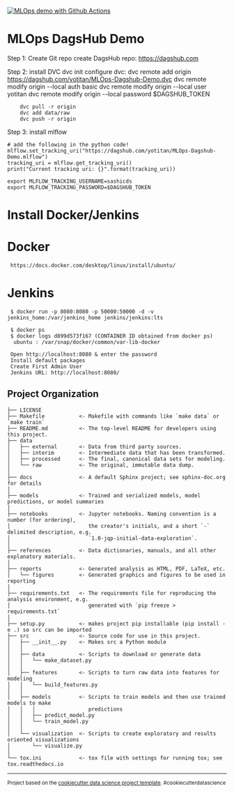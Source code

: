 [![MLOps demo with Github Actions](https://github.com/yotitan/MLOps-Dagshub-Demo/actions/workflows/main.yml/badge.svg)](https://github.com/yotitan/MLOps-Dagshub-Demo/actions/workflows/main.yml)

# MLOps DagsHub Demo
Step 1:
    Create Git repo
    create DagsHub repo: https://dagshub.com

Step 2:
    install DVC
    dvc init
    configure dvc:
        dvc remote add origin https://dagshub.com/yotitan/MLOps-Dagshub-Demo.dvc
        dvc remote modify origin --local auth basic
        dvc remote modify origin --local user yotitan
        dvc remote modify origin --local password $DAGSHUB_TOKEN

        dvc pull -r origin
        dvc add data/raw
        dvc push -r origin    

Step 3:
    install mlflow

    # add the following in the python code!
    mlflow.set_tracking_uri("https://dagshub.com/yotitan/MLOps-Dagshub-Demo.mlflow")
    tracking_uri = mlflow.get_tracking_uri()
    print("Current tracking uri: {}".format(tracking_uri))

    export MLFLOW_TRACKING_USERNAME=sashicds
    export MLFLOW_TRACKING_PASSWORD=$DAGSHUB_TOKEN

# Install Docker/Jenkins
# Docker
     https://docs.docker.com/desktop/linux/install/ubuntu/

# Jenkins     
     $ docker run -p 8080:8080 -p 50000:50000 -d -v jenkins_home:/var/jenkins_home jenkins/jenkins:lts
     
     $ docker ps
     $ docker logs d899d573f167 (CONTAINER ID obtained from docker ps)
      ubuntu : /var/snap/docker/common/var-lib-docker
      
     Open http://localhost:8080 & enter the password
     Install default packages
     Create First Admin User
     Jenkins URL: http://localhost:8080/



Project Organization
------------

    ├── LICENSE
    ├── Makefile           <- Makefile with commands like `make data` or `make train`
    ├── README.md          <- The top-level README for developers using this project.
    ├── data
    │   ├── external       <- Data from third party sources.
    │   ├── interim        <- Intermediate data that has been transformed.
    │   ├── processed      <- The final, canonical data sets for modeling.
    │   └── raw            <- The original, immutable data dump.
    │
    ├── docs               <- A default Sphinx project; see sphinx-doc.org for details
    │
    ├── models             <- Trained and serialized models, model predictions, or model summaries
    │
    ├── notebooks          <- Jupyter notebooks. Naming convention is a number (for ordering),
    │                         the creator's initials, and a short `-` delimited description, e.g.
    │                         `1.0-jqp-initial-data-exploration`.
    │
    ├── references         <- Data dictionaries, manuals, and all other explanatory materials.
    │
    ├── reports            <- Generated analysis as HTML, PDF, LaTeX, etc.
    │   └── figures        <- Generated graphics and figures to be used in reporting
    │
    ├── requirements.txt   <- The requirements file for reproducing the analysis environment, e.g.
    │                         generated with `pip freeze > requirements.txt`
    │
    ├── setup.py           <- makes project pip installable (pip install -e .) so src can be imported
    ├── src                <- Source code for use in this project.
    │   ├── __init__.py    <- Makes src a Python module
    │   │
    │   ├── data           <- Scripts to download or generate data
    │   │   └── make_dataset.py
    │   │
    │   ├── features       <- Scripts to turn raw data into features for modeling
    │   │   └── build_features.py
    │   │
    │   ├── models         <- Scripts to train models and then use trained models to make
    │   │   │                 predictions
    │   │   ├── predict_model.py
    │   │   └── train_model.py
    │   │
    │   └── visualization  <- Scripts to create exploratory and results oriented visualizations
    │       └── visualize.py
    │
    └── tox.ini            <- tox file with settings for running tox; see tox.readthedocs.io


--------

<p><small>Project based on the <a target="_blank" href="https://drivendata.github.io/cookiecutter-data-science/">cookiecutter data science project template</a>. #cookiecutterdatascience</small></p>
